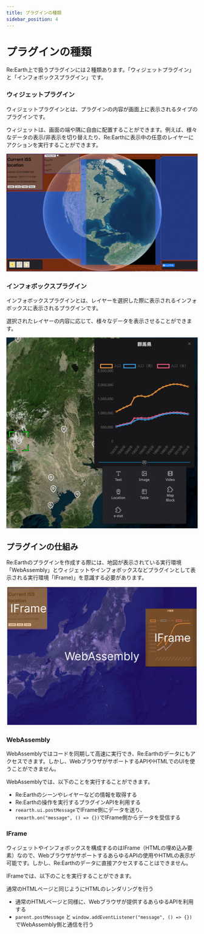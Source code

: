 ```yaml
---
title: プラグインの種類
sidebar_position: 4
---
```


# プラグインの種類

Re:Earth上で扱うプラグインには２種類あります。「ウィジェットプラグイン」と「インフォボックスプラグイン」です。

### ウィジェットプラグイン

ウィジェットプラグインとは、プラグインの内容が画面上に表示されるタイプのプラグインです。

ウィジェットは、画面の端や隅に自由に配置することができます。例えば、様々なデータの表示/非表示を切り替えたり、Re:Earthに表示中の任意のレイヤーにアクションを実行することができます。

![Untitled](./img/0.png)

### インフォボックスプラグイン

インフォボックスプラグインとは、レイヤーを選択した際に表示されるインフォボックスに表示されるプラグインです。

選択されたレイヤーの内容に応じて、様々なデータを表示させることができます。

![Untitled](./img/1.png)

## プラグインの仕組み

Re:Earthのプラグインを作成する際には、地図が表示されている実行環境「WebAssembly」とウィジェットやインフォボックスなどプラグインとして表示される実行環境「IFrame)」を意識する必要があります。

![Untitled](./img/2.png)

### **WebAssembly**

WebAssemblyではコードを同期して高速に実行でき、Re:Earthのデータにもアクセスできます。しかし、WebブラウザがサポートするAPIやHTMLでのUIを使うことができません。

WebAssemblyでは、以下のことを実行することができます。

- Re:Earthのシーンやレイヤーなどの情報を取得する
- Re:Earthの操作を実行するプラグインAPIを利用する
- `reearth.ui.postMessage`でIFrame側にデータを送り、`reearth.on("message", () => {})`でIFrame側からデータを受信する

### IFrame

ウィジェットやインフォボックスを構成するのはIFrame（HTMLの埋め込み要素）なので、WebブラウザがサポートするあらゆるAPIの使用やHTMLの表示が可能です。しかし、Re:Earthのデータに直接アクセスすることはできません。

IFrameでは、以下のことを実行することができます。

通常のHTMLページと同じようにHTMLのレンダリングを行う

- 通常のHTMLページと同様に、Webブラウザが提供するあらゆるAPIを利用する
- `parent.postMessage` と `window.addEventListener("message", () => {})` でWebAssembly側と通信を行う